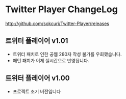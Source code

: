 # Twitter Player ChangeLog
http://github.com/sokcuri/Twitter-Player/releases

트위터 플레이어 v1.01
-----------------------------
- 트위터 패치로 인한 공웹 280자 작성 불가를 우회했습니다.
- 패턴 패치가 이제 실시간으로 반영됩니다.


트위터 플레이어 v1.00
-----------------------------
- 프로젝트 초기 버전입니다